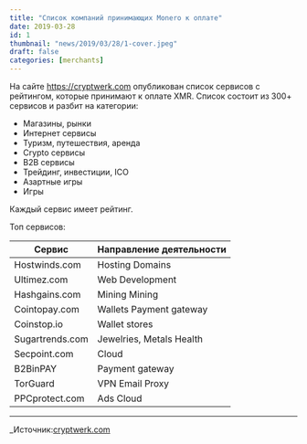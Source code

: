 ```yaml
---
title: "Список компаний принимающих Monero к оплате"
date: 2019-03-28
id: 1
thumbnail: "news/2019/03/28/1-cover.jpeg"
draft: false
categories: [merchants]
---
```



На сайте https://cryptwerk.com опубликован список сервисов c рейтингом, которые принимают к оплате XMR.
Список состоит из 300+ сервисов и разбит на категории:

* Магазины, рынки
* Интернет сервисы
* Туризм, путешествия, аренда
* Crypto сервисы
* B2B сервисы
* Трейдинг, инвестиции, ICO
* Азартные игры
* Игры

Каждый сервис имеет рейтинг.

Топ сервисов:

| Сервис          | Направление деятельности 
|---              | ---                      
| Hostwinds.com   | Hosting Domains          
| Ultimez.com     | Web Development
| Hashgains.com   | Mining Mining
| Cointopay.com   | Wallets Payment gateway
| Coinstop.io     | Wallet stores
| Sugartrends.com | Jewelries, Metals Health
| Secpoint.com    | Cloud
| B2BinPAY        | Payment gateway
| TorGuard        | VPN Email Proxy
| PPCprotect.com  | Ads Cloud

---
_Источник:[cryptwerk.com](https://cryptwerk.com/pay-with/xmr/)